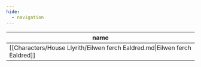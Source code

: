 ```yaml
---
hide:
  - navigation
---
```

| name                                                                       |
| -------------------------------------------------------------------------- |
| [[Characters/House Llyrith/Eilwen ferch Ealdred.md\|Eilwen ferch Ealdred]] |


<div style="width:700px; height:700px;" id="tree"></div>

<script>
  document.onreadystatechange = function () {
     if (document.readyState == "complete") {
     	  let family = new FamilyTree(document.getElementById("tree"), {
            nodeBinding: {field_0: "name",field_1: "title",field_2: "house",img_0: "photo" },
            siblingSpread: 150,
            template: "john",
            editForm: {
            photoBinding: "photo",
            buttons: null
            },
            filterBy: {
	            gender: {},
	            house: {} ,
	            status: {
		            Deceased: { checked:false }
	            }
            },
            nodes:  [{"id":1,"photo":"../../images/Eilwen ferch Ealdred.jpg","name":"Eilwen ferch Ealdred","pids":[2],"gender":"female","house":"House Llyrith","status":"Alive"},{"id":2,"photo":"../../images/Gwilym ap Cynric.jpg","name":"Gwilym ap Cynric","pids":[1],"gender":"male","house":"House Dolforwyn","status":"Alive"}]
		})
	}
}
</script>